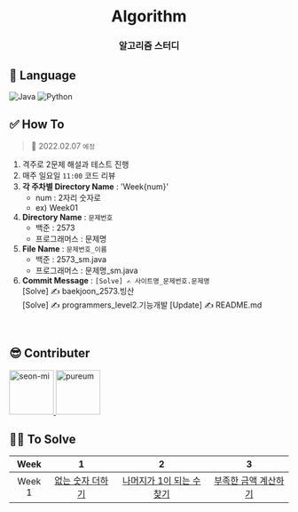 <div align="center">
  <h1>Algorithm</h1>
  <h3>알고리즘 스터디</h3>
</div>

## 🔨 Language
![Java](https://img.shields.io/badge/Java-007396?style=flat&logo=Java&logoColor=white)
![Python](https://img.shields.io/badge/-Python-00599C?style=flat&logo=Python&logoColor=white)

## ✅ How To
> 📅 2022.02.07 `예정`
1. 격주로 2문제 해설과 테스트 진행
2. 매주 일요일 `11:00` 코드 리뷰
3. **각 주차별 Directory Name** : 'Week{num}'
    - num : 2자리 숫자로
    - ex) Week01
4. **Directory Name** : `문제번호`
    - 백준 : 2573
    - 프로그래머스 : 문제명
5. **File Name** : `문제번호_이름`  
    - 백준 : 2573_sm.java  
    - 프로그래머스 : 문제명_sm.java
6. **Commit Message** : `[Solve] ✍ 사이트명_문제번호.문제명`  
  [Solve] ✍ baekjoon_2573.빙산  
  [Solve] ✍ programmers_level2.기능개발
  [Update] ✍ README.md
  
<br />

## 😎 Contributer
<a href = "https://github.com/Seonmi-Hwang">
  <img src="https://avatars.githubusercontent.com/u/50273050?v=4" alt="seon-mi" width="80" style="max-width:100%" />
</a>
<a href = "https://github.com/pur3um">
  <img src="https://avatars.githubusercontent.com/u/99007025?v=4" alt="pureum" width="80" style="max-width:100%" />
</a>

<br />

## 👩‍💻 To Solve
|Week|1|2|3|
|:---:|:---:|:---:|:---:|
|Week 1|[없는 숫자 더하기](https://programmers.co.kr/learn/courses/30/lessons/86051)|[나머지가 1이 되는 수 찾기](https://programmers.co.kr/learn/courses/30/lessons/87389)|[부족한 금액 계산하기](https://programmers.co.kr/learn/courses/30/lessons/82612)|
